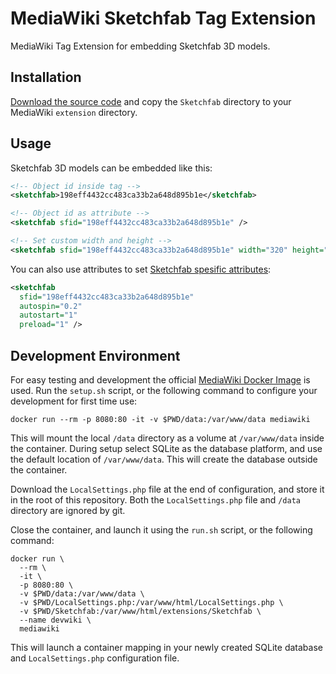# MediaWiki Sketchfab Tag Extension

MediaWiki Tag Extension for embedding Sketchfab 3D models.

## Installation

[Download the source code](https://github.com/follesoe/mediawiki-sketchfab-tag-extension/archive/master.zip) and copy the `Sketchfab` directory to your MediaWiki `extension` directory.

## Usage

Sketchfab 3D models can be embedded like this:

```xml
<!-- Object id inside tag -->
<sketchfab>198eff4432cc483ca33b2a648d895b1e</sketchfab>

<!-- Object id as attribute -->
<sketchfab sfid="198eff4432cc483ca33b2a648d895b1e" />

<!-- Set custom width and height -->
<sketchfab sfid="198eff4432cc483ca33b2a648d895b1e" width="320" height="240" />
```

You can also use attributes to set [Sketchfab spesific attributes](https://help.sketchfab.com/hc/en-us/articles/203509907-Embed-Models):

```xml
<sketchfab
  sfid="198eff4432cc483ca33b2a648d895b1e"
  autospin="0.2"
  autostart="1"
  preload="1" />
```


## Development Environment
For easy testing and development the official [MediaWiki Docker Image](https://hub.docker.com/_/mediawiki/) is used. Run the `setup.sh` script, or the following command to configure your development for first time use:

```shell
docker run --rm -p 8080:80 -it -v $PWD/data:/var/www/data mediawiki
```

This will mount the local `/data` directory as a volume at `/var/www/data` inside the container. During setup select SQLite as the database platform, and use the default location of `/var/www/data`. This will create the database outside the container.

Download the `LocalSettings.php` file at the end of configuration, and store it in the root of this repository. Both the `LocalSettings.php` file and `/data` directory are ignored by git.

Close the container, and launch it using the `run.sh` script, or the following command:

```shell
docker run \
  --rm \
  -it \
  -p 8080:80 \
  -v $PWD/data:/var/www/data \
  -v $PWD/LocalSettings.php:/var/www/html/LocalSettings.php \
  -v $PWD/Sketchfab:/var/www/html/extensions/Sketchfab \
  --name devwiki \
  mediawiki
```

This will launch a container mapping in your newly created SQLite database and `LocalSettings.php` configuration file.